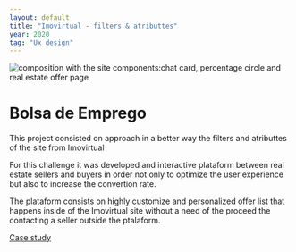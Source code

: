 ```yaml
---
layout: default
title: "Imovirtual - filters & atributtes"
year: 2020
tag: "Ux design"
---
```

<div class="slider">
	<img src="{{ site.baseurl }}/assets/images/olx_imovirtual/1.png" alt="composition with the site components:chat card, percentage circle and real estate offer page">
</div>

<h1>Bolsa de Emprego</h1>

<p>This project consisted on approach in a better way the filters and atributtes of the site from Imovirtual</p>
<p>For this challenge it was developed and interactive plataform between real estate sellers and buyers in order not only to optimize the user experience but also to increase the convertion rate.</p>
<p>The plataform consists on highly customize and personalized offer list that happens inside of the Imovirtual site without a need of the proceed the contacting a seller outside the ptalaform.</p>

<a href="https://www.behance.net/gallery/94265539/Filtros-e-atributos-Imovirtual">Case study</a>